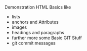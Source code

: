 Demonstration HTML Basics like
- lists
- anchors and Attributes
- images
- headings and paragraphs
- further more some Basic GIT Stuff
- git commit messages